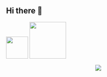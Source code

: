 ## Hi there 👋 
<img width="60" height="60" src="https://avatars0.githubusercontent.com/u/1680273?s=460&u=4471b74deb9973096418a93960c664c5ea3bd159&v=4" />
<img src="https://media.giphy.com/media/WUlplcMpOCEmTGBtBW/giphy.gif" width="100">


<p align="center">
    <img src="https://readme-typing-svg.demolab.com/?lines=Back-End%20Déveloper%20Junior;2%20years%20of%20coding%20experience;Still%20learning%20new%20things&font=Fira%20Code&center=true&width=440&height=45&color=3498db&vCenter=true&pause=1000&size=22" />
</p>

<!--
 <p align="center">
  <img align="left" src ="https://github-readme-stats.vercel.app/api/pin/?username=aveek-saha&repo=ytdx">
  <img align="right" src ="https://github-readme-stats.vercel.app/api/pin/?username=aveek-saha&repo=pixel-weather">
</p>
-->

